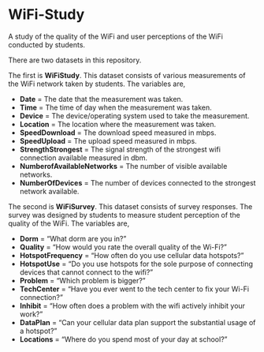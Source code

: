 # WiFi-Study
A study of the quality of the WiFi and user perceptions of the WiFi conducted by students.

There are two datasets in this repository.

The first is **WiFiStudy**. This dataset consists of various measurements of the WiFi network taken by students. The variables are,

- **Date** = The date that the measurement was taken.
- **Time** = The time of day when the measurement was taken.
- **Device** = The device/operating system used to take the measurement.
- **Location** = The location where the measurement was taken.
- **SpeedDownload** = The download speed measured in mbps.
- **SpeedUpload** = The upload speed measured in mbps.
- **StrengthStrongest** = The signal strength of the strongest wifi connection available measured in dbm.
- **NumberofAvailableNetworks** = The number of visible available networks.
- **NumberOfDevices** = The number of devices connected to the strongest network available. 



The second is **WiFiSurvey**. This dataset consists of survey responses. The survey was designed by students to measure student perception of the quality of the WiFi. The variables are,

- **Dorm** = “What dorm are you in?”	
- **Quality** = “How would you rate the overall quality of the Wi-Fi?”
- **HotspotFrequency** = “How often do you use cellular data hotspots?”
- **HotspotUse** = “Do you use hotspots for the sole purpose of connecting devices that cannot connect to the wifi?”
- **Problem** = “Which problem is bigger?”
- **TechCenter** = “Have you ever went to the tech center to fix your Wi-Fi connection?”
- **Inhibit** = “How often does a problem with the wifi actively inhibit your work?”
- **DataPlan** = “Can your cellular data plan support the substantial usage of a hotspot?”
- **Locations** = “Where do you spend most of your day at school?”


